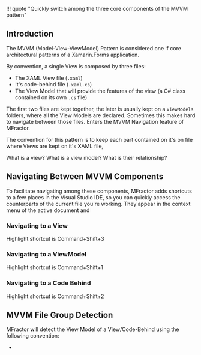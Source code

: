 !!! quote "Quickly switch among the three core components of the MVVM pattern"

## Introduction

The MVVM (Model-View-ViewModel) Pattern is considered one if core architectural patterns of a Xamarin.Forms application.

By convention, a single View is composed by three files:

* The XAML View file (`.xaml`)
* It's code-behind file (`.xaml.cs`)
* The View Model that will provide the features of the view (a C# class contained on its own `.cs` file)

The first two files are kept together, the later is usually kept on a `ViewModels` folders, where all the View Models are declared. Sometimes this makes hard to navigate between those files. Enters the MVVM Navigation feature of MFractor.


The convention for this pattern is to keep each part contained on it's on file where Views are kept on it's XAML file,

What is a view? What is a view model? What is their relationship?


## Navigating Between MVVM Components

To facilitate navigating among these components, MFractor adds shortcuts to a few places in the Visual Studio IDE, so you can quickly access the counterparts of the current file you're working. They appear in the context menu of the active document and

### Navigating to a View

Highlight shortcut is Command+Shift+3

### Navigating to a ViewModel

Highlight shortcut is Command+Shift+1

### Navigating to a Code Behind

Highlight shortcut is Command+Shift+2

## MVVM File Group Detection

MFractor will detect the View Model of a View/Code-Behind using the following convention:

*
